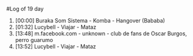 #Log of 19 day

1. [00:00] Buraka Som Sistema - Komba - Hangover (Bababa)
1. [01:32] Lucybell - Viajar - Mataz
1. [13:48] m.facebook.com - unknown - club de fans de Oscar Burgos, perro guarumo
1. [13:52] Lucybell - Viajar - Mataz
